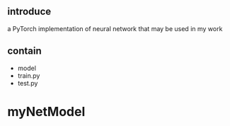 ## introduce
a PyTorch implementation of neural network that may be used in my work
## contain
* model
* train.py
* test.py
# myNetModel
